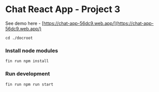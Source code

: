 # Chat React App - Project 3

See demo here - [https://chat-app-56dc9.web.app/](https://chat-app-56dc9.web.app/)


`cd ./docroot`

### Install node modules

`fin run npm install`

### Run development

`fin run npm run start`
